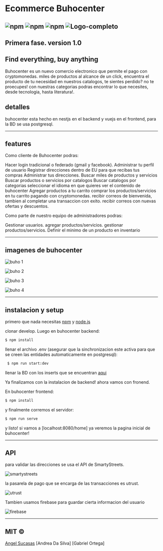 # Ecommerce Buhocenter

![npm](https://img.shields.io/badge/node-v8.12.0-green) ![npm](https://img.shields.io/badge/vue-vXYZ-red) ![npm](https://img.shields.io/badge/version-1.0-blue)
![Logo-completo](https://user-images.githubusercontent.com/44983658/82739421-64d46c00-9d0d-11ea-87ea-c8c1d27f2a21.png)
----------------------
Primera fase. version 1.0
-----------
## Find everything, buy anything

 Buhocenter es un nuevo comercio electronico que permite el pago con cryptomonedas. miles de productos al alcance de un click, encuentra el producto de tu necesidad en nuestros catalogos, te sientes perdido? no te proecupes! con nuestras categorias podras encontrar lo que necesites, desde tecnologia, hasta literatura!.
 
 ## detalles
 
  buhocenter esta hecho en nestjs en el backend y vuejs en el frontend, para la BD se usa postgresql.
  
 ------------
 
## features

 Como cliente de Buhocenter podras:
 
   Hacer login tradicional o federado (gmail y facebook).
   Administrar tu perfil de usuario
   Registrar direcciones dentro de EU para que recibas tus compras
   Administrar tus direcciones.
   Buscar miles de productos y servicios
   Buscar productos o servicios por catalogos
   Buscar catalogos por categorias
   seleccionar el idioma en que quieres ver el contenido de buhocenter
   Agregar productos a tu carrito
   comprar los productos/servicios en tu carrito pagando con cryptomonedas.
   recibir correos de bienvenida, tambien al completar una transaccion con exito.
   recibir correos con nuevas ofertas y descuentos.
   
Como parte de nuestro equipo de administradores podras:
   
   Gestionar usuarios.
   agregar productos/servicios.
   gestionar productos/servicios.
   Definir el minimo de un producto en inventario
   
-------------------------

## imagenes de buhocenter

![buho 1](https://user-images.githubusercontent.com/44983658/82739440-82a1d100-9d0d-11ea-8522-e10486e998d4.PNG)

![buho 2](https://user-images.githubusercontent.com/44983658/82739498-065bbd80-9d0e-11ea-806b-8fb17892fc1d.PNG)

![buho 3](https://user-images.githubusercontent.com/44983658/82739510-1d9aab00-9d0e-11ea-9b4d-efb41561c9e0.PNG)

![buho 4](https://user-images.githubusercontent.com/44983658/82739518-31dea800-9d0e-11ea-9857-599181fa434c.PNG)

---------------------------

## instalacion y setup

primero que nada necesitas [npm](https://npmjs.org) y [node.js](https://nodejs.org/es/)

clonar develop. Luego en  buhocenter backend:
 ```bash
 $ npm install
 ```
llenar el archivo .env (asegurar que la sinchronizacion este activa para que se creen las entidades automaticamente en postgresql):

```bash
 $ npm run start:dev
 ```
 llenar la BD con los inserts que se encuentran [aqui](https://github.com/PandiyanCool/angular-clipboard-auto)

Ya finalizamos con la instalacion de backend! ahora vamos con fronend.

En buhocenter frontend:

 ```bash
 $ npm install
 ```
 y finalmente corremos el servidor:
 
 ```bash
 $ npm run serve
 ```
 
 y listo! si vamos a [localhost:8080/home] ya veremos la pagina inicial de buhocenter!

-------------------------

## API

para validar las direcciones se usa el API de SmartyStreets.

![smartystreets](https://user-images.githubusercontent.com/44983658/82739607-bcbfa280-9d0e-11ea-8c74-cc5102c479a2.png)

la pasarela de pago que se encarga de las transacciones es utrust.

![utrust](https://user-images.githubusercontent.com/44983658/82739619-dbbe3480-9d0e-11ea-980c-a043ec5ec2e0.jpg)

Tambien usamos firebase para guardar cierta informacion del usuario

![firebase](https://user-images.githubusercontent.com/44983658/82739665-69018900-9d0f-11ea-8317-5678d71a384e.png)

---------------------------
## MIT © 
[Angel Sucasas](mailto:angel.alejandro.sucasas08@gmail.com)
[Andrea Da Silva]
[Gabriel Ortega]

